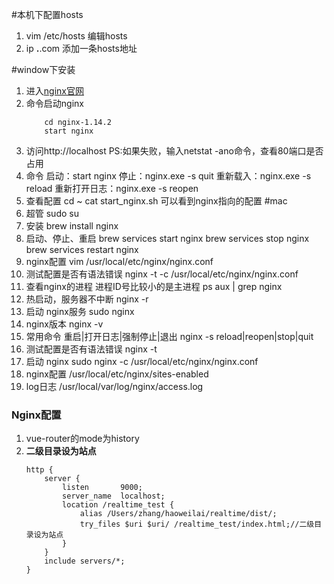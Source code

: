 #本机下配置hosts
1. vim /etc/hosts
	编辑hosts
2. ip **.**.com
	添加一条hosts地址

#window下安装
1. 进入[nginx官网](https://nginx.org/en/download.html)
1. 命令启动nginx
	```
		cd nginx-1.14.2
		start nginx
	```
1. 访问http://localhost
	PS:如果失败，输入netstat -ano命令，查看80端口是否占用
1. 命令
	启动：start nginx
	停止：nginx.exe -s quit
	重新载入：nginx.exe -s reload
	重新打开日志：nginx.exe -s reopen
1. 查看配置
	cd ~
	cat start_nginx.sh 可以看到nginx指向的配置
#mac
1. 超管
	sudo su
1. 安装
	brew install nginx
1. 启动、停止、重启
	brew services start nginx
	brew services stop nginx
	brew services restart nginx
1. nginx配置
	vim /usr/local/etc/nginx/nginx.conf
1. 测试配置是否有语法错误
	nginx -t -c /usr/local/etc/nginx/nginx.conf
1. 查看nginx的进程  进程ID号比较小的是主进程
	ps aux | grep nginx
1. 热启动，服务器不中断
	nginx -r
1. 启动 nginx服务
	sudo nginx
1. nginx版本
	nginx -v
1. 常用命令 重启|打开日志|强制停止|退出
	nginx -s reload|reopen|stop|quit
1. 测试配置是否有语法错误
	nginx -t
1. 启动 nginx
	sudo nginx -c /usr/local/etc/nginx/nginx.conf
1. nginx配置
	/usr/local/etc/nginx/sites-enabled
1. log日志
	/usr/local/var/log/nginx/access.log

### Nginx配置
1. vue-router的mode为history
1. **二级目录设为站点**
	```
	http {
		server {
			listen       9000;
			server_name  localhost;
			location /realtime_test {
				alias /Users/zhang/haoweilai/realtime/dist/;
				try_files $uri $uri/ /realtime_test/index.html;//二级目录设为站点
			}
		}
		include servers/*;
	}
	```